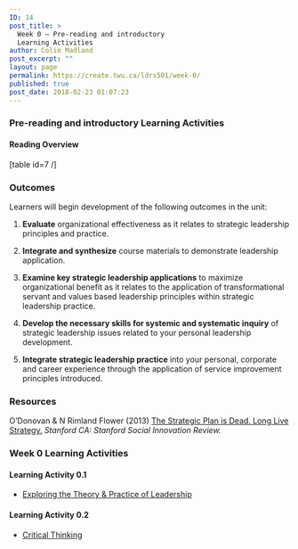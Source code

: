 ```yaml
---
ID: 14
post_title: >
  Week 0 – Pre-reading and introductory
  Learning Activities
author: Colin Madland
post_excerpt: ""
layout: page
permalink: https://create.twu.ca/ldrs501/week-0/
published: true
post_date: 2018-02-23 01:07:23
---
```

### Pre-reading and introductory Learning Activities

#### Reading Overview

[table id=7 /]

### Outcomes

Learners will begin development of the following outcomes in the unit:

1. **Evaluate**
organizational effectiveness as it relates to strategic leadership principles and practice.

2. **Integrate and synthesize**
course materials to demonstrate leadership application.

3. **Examine key strategic leadership applications**
to maximize organizational benefit as it relates to the application of transformational servant and values based leadership principles within strategic leadership practice.

4. **Develop the necessary skills for systemic and systematic inquiry**
of strategic leadership issues related to your personal leadership development.

5. **Integrate strategic leadership practice**
into your personal, corporate and career experience through the application of service improvement principles introduced.

### Resources

O’Donovan &amp; N Rimland Flower (2013) [The Strategic Plan is Dead. Long Live Strategy.](https://ssir.org/articles/entry/the_strategic_plan_is_dead._long_live_strategy%29) _Stanford CA: Stanford Social Innovation Review._

### Week 0 Learning Activities

#### Learning Activity 0.1

- [Exploring the Theory & Practice of Leadership](https://create.twu.ca/ldrs501/activity-0-1/)

#### Learning Activity 0.2

- [Critical Thinking](https://create.twu.ca/ldrs501/activity-0-2)